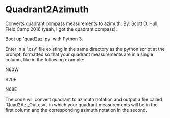 # Quadrant2Azimuth
Converts quadrant compass measurements to azimuth.
By: Scott D. Hull, Field Camp 2016 (yeah, I got the quadrant compass).

Boot up 'quad2azi.py' with Python 3.

Enter in a '.csv' file existing in the same directory as the python script at the prompt, formatted so that your quadrant measurements are in a single column, like in the following example:

N60W

S20E

N68E

The code will convert quadrant to azimuth notation and output a file called 'Quad2Azi_Out.csv', in which your quadrant measurements will be in the first column and the corresponding azimuth notation in the second.
